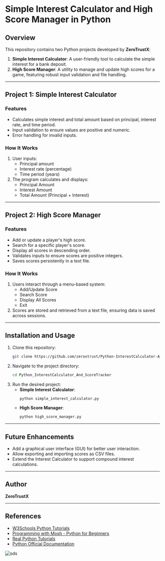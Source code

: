 
# Simple Interest Calculator and High Score Manager in Python

## Overview

This repository contains two Python projects developed by **ZeroTrustX**:

1. **Simple Interest Calculator**: A user-friendly tool to calculate the simple interest for a bank deposit.
2. **High Score Manager**: A utility to manage and update high scores for a game, featuring robust input validation and file handling.

---

## Project 1: Simple Interest Calculator

### Features
- Calculates simple interest and total amount based on principal, interest rate, and time period.
- Input validation to ensure values are positive and numeric.
- Error handling for invalid inputs.

### How It Works
1. User inputs:
   - Principal amount
   - Interest rate (percentage)
   - Time period (years)
2. The program calculates and displays:
   - Principal Amount
   - Interest Amount
   - Total Amount (Principal + Interest)

---

## Project 2: High Score Manager

### Features
- Add or update a player's high score.
- Search for a specific player's score.
- Display all scores in descending order.
- Validates inputs to ensure scores are positive integers.
- Saves scores persistently in a text file.

### How It Works
1. Users interact through a menu-based system:
   - Add/Update Score
   - Search Score
   - Display All Scores
   - Exit
2. Scores are stored and retrieved from a text file, ensuring data is saved across sessions.

---

## Installation and Usage

1. Clone this repository:
   ```bash
   git clone https://github.com/zeroxtrust/Python-InterestCalculator-And-ScoreTracker.git
   ```
2. Navigate to the project directory:
   ```bash
   cd Python_InterestCalculator_And_ScoreTracker
   ```
3. Run the desired project:
   - **Simple Interest Calculator**:
     ```bash
     python simple_interest_calculator.py
     ```
   - **High Score Manager**:
     ```bash
     python high_score_manager.py
     ```

---

## Future Enhancements
- Add a graphical user interface (GUI) for better user interaction.
- Allow exporting and importing scores as CSV files.
- Extend the Interest Calculator to support compound interest calculations.

---

## Author

**ZeroTrustX**  

---

## References
- [W3Schools Python Tutorials](https://www.w3schools.com/python/)
- [Programming with Mosh - Python for Beginners](https://youtu.be/_uQrJ0TkZlc)
- [Real Python Tutorials](https://realpython.com/)
- [Python Official Documentation](https://docs.python.org/3/)


![sds](https://github.com/user-attachments/assets/640005a7-add3-44f8-b7af-8368a0462286)







